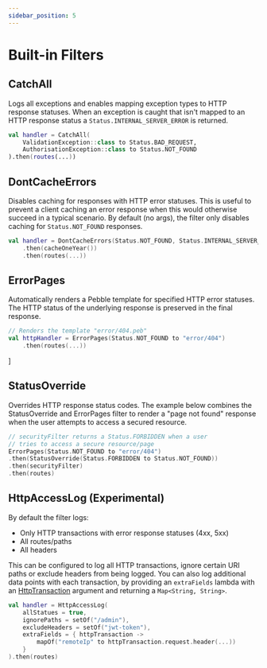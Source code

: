 ```yaml
---
sidebar_position: 5
---
```


# Built-in Filters

## CatchAll

Logs all exceptions and enables mapping exception types to HTTP response statuses.
When an exception is caught that isn't mapped to an HTTP response status a `Status.INTERNAL_SERVER_ERROR`
is returned.

```kotlin
val handler = CatchAll(
    ValidationException::class to Status.BAD_REQUEST,
    AuthorisationException::class to Status.NOT_FOUND
).then(routes(...))
```

## DontCacheErrors
Disables caching for responses with HTTP error statuses. This is useful to prevent
a client caching an error response when this would otherwise succeed in a typical scenario. By default
(no args), the filter only disables caching for `Status.NOT_FOUND` responses.

```kotlin
val handler = DontCacheErrors(Status.NOT_FOUND, Status.INTERNAL_SERVER_ERROR)
    .then(cacheOneYear())
    .then(routes(...))
```

## ErrorPages
Automatically renders a Pebble template for specified HTTP error statuses.
The HTTP status of the underlying response is preserved in the final response.
```kotlin
// Renders the template "error/404.peb"
val httpHandler = ErrorPages(Status.NOT_FOUND to "error/404")
    .then(routes(...))
```
]

## StatusOverride
Overrides HTTP response status codes. The example below combines the StatusOverride and ErrorPages filter to render a
"page not found" response when the user attempts to access a secured resource.

```kotlin
// securityFilter returns a Status.FORBIDDEN when a user
// tries to access a secure resource/page
ErrorPages(Status.NOT_FOUND to "error/404")
.then(StatusOverride(Status.FORBIDDEN to Status.NOT_FOUND))
.then(securityFilter)
.then(routes)
```

## HttpAccessLog (Experimental)
By default the filter logs:
* Only HTTP transactions with error response statuses (4xx, 5xx)
* All routes/paths
* All headers

This can be configured to log all HTTP transactions, ignore certain URI paths or exclude headers from being logged.
You can also log additional data points with each transaction, by providing an `extraFields` lambda
with an [HttpTransaction](https://www.http4k.org/api/org.http4k.core/-http-transaction/) argument and returning
a `Map<String, String>`.

```kotlin
val handler = HttpAccessLog(
    allStatues = true,
    ignorePaths = setOf("/admin"),
    excludeHeaders = setOf("jwt-token"),
    extraFields = { httpTransaction ->
        mapOf("remoteIp" to httpTransaction.request.header(...))
    }
).then(routes)
```
